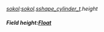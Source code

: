 _[sokol](../../modules/sokol/sokol-module.md):[sokol](../../modules/sokol/sokol-module.md).[sshape\_cylinder\_t](../../modules/sokol/sokol-sshape_cylinder_t.md).height_
##### Field height:[Float](../../modules/wonkey/wonkey-types-float.md)
